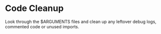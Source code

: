 # Code Cleanup
Look through the $ARGUMENTS files and clean up any leftover debug logs, commented code or unused imports.
